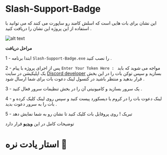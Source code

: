 # Slash-Support-Badge

این نشان برای بات هایی است که اسلش کامند رو ساپورت می کنند که می توانید با استفاده از این پروژه این نشان را دریافت کنید .

![alt text](https://cdn.discordapp.com/attachments/1048145248909533214/1048252014754275409/Capture.PNG)

**مراحل دریافت**

1 - ابتدا برنامه `Slash-Support-Badge.exe` را نصب کنید .

2 - پس از اجرای پروژه با پیام `Enter Your Token Here : ` مواجه می شوید که باید یک اپلیکیشن در سایت [Discord developer](https://discord.com/developers/applications) بسازید و سپس توکن بات را در این بخش قرار بدهید و منتظر باشید در کنسول لینک دعوت بات برای شما ارسال شود .

3 - یک سرور بسازید و کامیونیتی آن را در بخش تنظیمات سرور فعال کنید .

4 - لینک دعوت بات را در کروم یا دیسکورد پیست کنید و سپس روی لینک کلیک کرده و بات را به سرور دعوت بدید .

5 - تبریک ! روی پروفایل بات کلیک کنید تا نشان رو به شما نمایش دهد

توضیحات کامل در این **[ویدیو](https://youtu.be/K7ybUdAB10w)** قرار دارد 

# استار یادت نره 🤩
